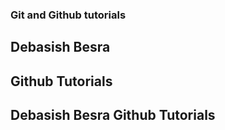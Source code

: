 ### Git and Github tutorials

## Debasish Besra

## Github Tutorials

## Debasish Besra Github Tutorials
